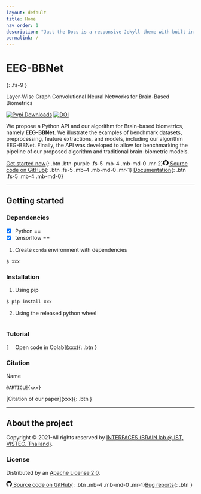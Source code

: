 ```yaml
---
layout: default
title: Home
nav_order: 1
description: "Just the Docs is a responsive Jekyll theme with built-in search that is easily customizable and hosted on GitHub Pages."
permalink: /
---
```


# EEG-BBNet
{: .fs-9 }

Layer-Wise Graph Convolutional Neural Networks for Brain-Based Biometrics

<!-- [![Open In Colab](https://colab.research.google.com/assets/colab-badge.svg)](https://colab.research.google.com/drive/1IE5J0Yn10ZIhWjSatQn_QWJWZblr6tZy?usp=sharing) -->
[![Pypi Downloads](https://img.shields.io/pypi/v/min2net?color=green&logo=pypi&logoColor=white)](xxx)
[![DOI](https://img.shields.io/badge/DOI-10.1109%2FTBME.2021.3137184-blue)](xxx)


We propose a Python API and our algorithm for Brain-based biometrics, namely **EEG-BBNet**. We illustrate the examples of benchmark datasets, preprocessing, feature extractions, and models, including our algorithm EEG-BBNet. Finally, the API was developed to allow for benchmarking the pipeline of our proposed algorithm and traditional brain-biometric models.

[Get started now](#getting-started){: .btn .btn-purple .fs-5 .mb-4 .mb-md-0 .mr-2}[<img src="./images/github.png" width="15" height="15"> Source code on GitHub](xxx){: .btn .fs-5 .mb-4 .mb-md-0 .mr-1} [Documentation](https://snatchaya.github.io/eegBBNet2.github.io/){: .btn .fs-5 .mb-4 .mb-md-0}

---

## Getting started

### Dependencies

<!-- - Python==3.6.9
- tensorflow-gpu==2.2.0
- tensorflow-addons==0.9.1
- scikit-learn>=0.24.1
- wget>=3.2 -->
- [x] Python ==
- [x] tensorflow ==

1. Create `conda`  environment with dependencies
```bash
$ xxx
```

### Installation

1. Using pip
  ```bash
  $ pip install xxx
  ```
2. Using the released python wheel
  ```bash
  ```

### Tutorial

<span class="fs-3">
[<img src="./images/colab_favicon.ico" width="15" height="15"> Open code in Colab](xxx){: .btn }
</span>


### Citation

<!-- To cited [our paper](https://ieeexplore.ieee.org/document/9658165) -->

Name

```
@ARTICLE{xxx}
```
<span class="fs-3">
[Citation of our paper](xxx){: .btn }
</span>

---

## About the project
Copyright &copy; 2021-All rights reserved by [INTERFACES (BRAIN lab @ IST, VISTEC, Thailand)](https://www.facebook.com/interfaces.brainvistec).


### License
Distributed by an [Apache License 2.0](https://github.com/IoBT-VISTEC/MIN2Net/blob/main/LICENSE).

[<img src="./images/github.png" width="15" height="15"> Source code on GitHub](xxx){: .btn .mb-4 .mb-md-0 .mr-1}[Bug reports](https://github.com/SNatchaya/eegBBNet2.github.io/issues){: .btn }